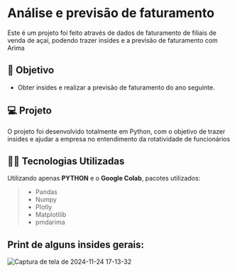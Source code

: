 # Análise e previsão de faturamento
Este é um projeto foi feito através de dados de faturamento de filiais de venda de açai, podendo trazer insides e a previsão de faturamento com Arima


## 🔧 Objetivo

- Obter insides e realizar a previsão de faturamento do ano seguinte.

## 💻 Projeto
O projeto foi desenvolvido totalmente em Python, com o objetivo de trazer insides e ajudar a empresa no entendimento da rotatividade
de funcionários

## 👨‍💻 Tecnologias Utilizadas

Utilizando apenas **PYTHON** e o **Google Colab**, pacotes utilizados:
> - Pandas
> - Numpy
> - Plotly
> - Matplotilib
> - pmdarima

## Print de alguns insides gerais:
![Captura de tela de 2024-11-24 17-13-32](https://github.com/user-attachments/assets/47d2e733-4d37-4159-b9c4-05b09f70b7f7)

